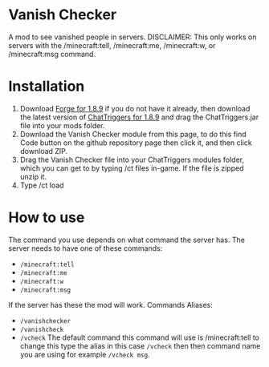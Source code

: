 # Vanish Checker
A mod to see vanished people in servers. DISCLAIMER: This only works on servers with the /minecraft:tell, /minecraft:me, /minecraft:w, or /minecraft:msg command.

# Installation 
1. Download [Forge for 1.8.9](https://files.minecraftforge.net/net/minecraftforge/forge/index_1.8.9.html) if you do not have it already, then download the latest version of [ChatTriggers for 1.8.9](https://www.chattriggers.com/) and drag the ChatTriggers.jar file into your mods folder.
2. Download the Vanish Checker module from this page, to do this find Code button on the github repository page then click it, and then click download ZIP.
3. Drag the Vanish Checker file into your ChatTriggers modules folder, which you can get to by typing /ct files in-game. If the file is zipped unzip it.
4. Type /ct load

# How to use
The command you use depends on what command the server has.
The server needs to have one of these commands:
- `/minecraft:tell`
- `/minecraft:me`
- `/minecraft:w`
- `/minecraft:msg`

If the server has these the mod will work.
Commands Aliases:
- `/vanishchecker`
- `/vanishcheck`
- `/vcheck`
The default command this command will use is /minecraft:tell to change this type the alias in this case `/vcheck` then then command name you are using for example `/vcheck msg`.
